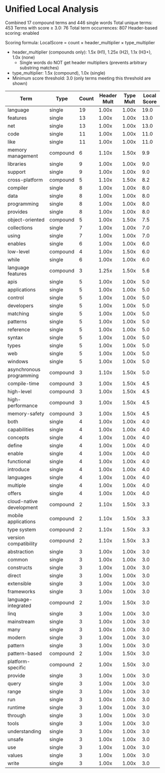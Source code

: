 # Unified Local Analysis

Combined 17 compound terms and 446 single words
Total unique terms: 453
Terms with score ≥ 3.0: 76
Total term occurrences: 807
Header-based scoring: enabled

Scoring formula: LocalScore = count × header_multiplier × type_multiplier
- header_multiplier (compounds only): 1.5x (H1), 1.25x (H2), 1.1x (H3+), 1.0x (none)
  - Single words do NOT get header multipliers (prevents arbitrary substring matches)
- type_multiplier: 1.5x (compound), 1.0x (single)
- Minimum score threshold: 3.0 (only terms meeting this threshold are shown)

| Term | Type | Count | Header Mult | Type Mult | Local Score |
|------|------|-------|-------------|-----------|-------------|
| language | single | 19 | 1.00x | 1.00x | 19.0 |
| features | single | 13 | 1.00x | 1.00x | 13.0 |
| net | single | 13 | 1.00x | 1.00x | 13.0 |
| code | single | 11 | 1.00x | 1.00x | 11.0 |
| like | single | 11 | 1.00x | 1.00x | 11.0 |
| memory management | compound | 6 | 1.10x | 1.50x | 9.9 |
| libraries | single | 9 | 1.00x | 1.00x | 9.0 |
| support | single | 9 | 1.00x | 1.00x | 9.0 |
| cross-platform | compound | 5 | 1.10x | 1.50x | 8.2 |
| compiler | single | 8 | 1.00x | 1.00x | 8.0 |
| data | single | 8 | 1.00x | 1.00x | 8.0 |
| programming | single | 8 | 1.00x | 1.00x | 8.0 |
| provides | single | 8 | 1.00x | 1.00x | 8.0 |
| object-oriented | compound | 5 | 1.00x | 1.50x | 7.5 |
| collections | single | 7 | 1.00x | 1.00x | 7.0 |
| using | single | 7 | 1.00x | 1.00x | 7.0 |
| enables | single | 6 | 1.00x | 1.00x | 6.0 |
| low-level | compound | 4 | 1.00x | 1.50x | 6.0 |
| while | single | 6 | 1.00x | 1.00x | 6.0 |
| language features | compound | 3 | 1.25x | 1.50x | 5.6 |
| apis | single | 5 | 1.00x | 1.00x | 5.0 |
| applications | single | 5 | 1.00x | 1.00x | 5.0 |
| control | single | 5 | 1.00x | 1.00x | 5.0 |
| developers | single | 5 | 1.00x | 1.00x | 5.0 |
| matching | single | 5 | 1.00x | 1.00x | 5.0 |
| patterns | single | 5 | 1.00x | 1.00x | 5.0 |
| reference | single | 5 | 1.00x | 1.00x | 5.0 |
| syntax | single | 5 | 1.00x | 1.00x | 5.0 |
| types | single | 5 | 1.00x | 1.00x | 5.0 |
| web | single | 5 | 1.00x | 1.00x | 5.0 |
| windows | single | 5 | 1.00x | 1.00x | 5.0 |
| asynchronous programming | compound | 3 | 1.10x | 1.50x | 5.0 |
| compile-time | compound | 3 | 1.00x | 1.50x | 4.5 |
| high-level | compound | 3 | 1.00x | 1.50x | 4.5 |
| high-performance | compound | 3 | 1.00x | 1.50x | 4.5 |
| memory-safety | compound | 3 | 1.00x | 1.50x | 4.5 |
| both | single | 4 | 1.00x | 1.00x | 4.0 |
| capabilities | single | 4 | 1.00x | 1.00x | 4.0 |
| concepts | single | 4 | 1.00x | 1.00x | 4.0 |
| define | single | 4 | 1.00x | 1.00x | 4.0 |
| enable | single | 4 | 1.00x | 1.00x | 4.0 |
| functional | single | 4 | 1.00x | 1.00x | 4.0 |
| introduce | single | 4 | 1.00x | 1.00x | 4.0 |
| languages | single | 4 | 1.00x | 1.00x | 4.0 |
| multiple | single | 4 | 1.00x | 1.00x | 4.0 |
| offers | single | 4 | 1.00x | 1.00x | 4.0 |
| cloud-native development | compound | 2 | 1.10x | 1.50x | 3.3 |
| mobile applications | compound | 2 | 1.10x | 1.50x | 3.3 |
| type system | compound | 2 | 1.10x | 1.50x | 3.3 |
| version compatibility | compound | 2 | 1.10x | 1.50x | 3.3 |
| abstraction | single | 3 | 1.00x | 1.00x | 3.0 |
| common | single | 3 | 1.00x | 1.00x | 3.0 |
| constructs | single | 3 | 1.00x | 1.00x | 3.0 |
| direct | single | 3 | 1.00x | 1.00x | 3.0 |
| extensible | single | 3 | 1.00x | 1.00x | 3.0 |
| frameworks | single | 3 | 1.00x | 1.00x | 3.0 |
| language-integrated | compound | 2 | 1.00x | 1.50x | 3.0 |
| linq | single | 3 | 1.00x | 1.00x | 3.0 |
| mainstream | single | 3 | 1.00x | 1.00x | 3.0 |
| many | single | 3 | 1.00x | 1.00x | 3.0 |
| modern | single | 3 | 1.00x | 1.00x | 3.0 |
| pattern | single | 3 | 1.00x | 1.00x | 3.0 |
| pattern-based | compound | 2 | 1.00x | 1.50x | 3.0 |
| platform-specific | compound | 2 | 1.00x | 1.50x | 3.0 |
| provide | single | 3 | 1.00x | 1.00x | 3.0 |
| query | single | 3 | 1.00x | 1.00x | 3.0 |
| range | single | 3 | 1.00x | 1.00x | 3.0 |
| run | single | 3 | 1.00x | 1.00x | 3.0 |
| runtime | single | 3 | 1.00x | 1.00x | 3.0 |
| through | single | 3 | 1.00x | 1.00x | 3.0 |
| tools | single | 3 | 1.00x | 1.00x | 3.0 |
| understanding | single | 3 | 1.00x | 1.00x | 3.0 |
| unsafe | single | 3 | 1.00x | 1.00x | 3.0 |
| use | single | 3 | 1.00x | 1.00x | 3.0 |
| values | single | 3 | 1.00x | 1.00x | 3.0 |
| write | single | 3 | 1.00x | 1.00x | 3.0 |
